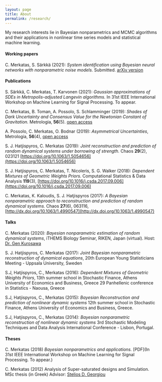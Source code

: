 ```yaml
---
layout: page
title: About
permalink: /research/
---
```


My research interests lie in Bayesian nonparametrics and MCMC algorithms and their applications
in nonlinear time series models and statistical machine learning.

#### Working papers
C. Merkatas, S. Särkkä (2021): *System identification using Bayesian neural networks with nonparametric noise models.* Submitted. [arXiv version](https://arxiv.org/abs/2104.12119)

#### Publications

S. Särkkä, C. Merkatas, T. Karvonen (2021): *Gaussian approximations of SDEs in Metropolis-adjusted Langevin algorithms.* In 31st IEEE International Workshop on Machine Learning for Signal Processing. To appear. 

C. Merkatas, B. Toman, A. Possolo, S. Schlamminger (2019): *Shades of Dark Uncertainty and Consensus Value for the Newtonian Constant of Gravitation.* Metrologia, **56**(5). [open access](https://iopscience.iop.org/article/10.1088/1681-7575/ab3365)

Α. Possolo, C. Merkatas, O. Bodnar (2019): *Asymmetrical Uncertainties*, 
Metrologia, **56**(4), [open access](https://doi.org/10.1088/1681-7575/ab2a8d)

S. J. Hatjispyros, C. Merkatas (2019): *Joint reconstruction and prediction of random dynamical systems under borrowing of strength.*
Chaos **29**(2), 023121 [https://doi.org/10.1063/1.5054656](https://doi.org/10.1063/1.5054656)

S. J. Hatjispyros, C. Merkatas, T. Nicoleris, S. G. Walker (2018): *Dependent Mixtures of Geometric Weights Priors.*
Computational Statistics & Data Analysis **119**(3), [https://doi.org/10.1016/j.csda.2017.09.006](https://doi.org/10.1016/j.csda.2017.09.006)

C. Merkatas, K. Kaloudis, S. J. Hatjispyros (2017): *A Bayesian nonparametric approach to reconstruction and prediction of random dynamical systems.*
Chaos **27**(6), 063116, [http://dx.doi.org/10.1063/1.4990547](http://dx.doi.org/10.1063/1.4990547)


#### Talks

C. Merkatas (2020): *Bayesian nonparametric estimation of random dynamical systems*, 
iTHEMS Biology Seminar, RIKEN, Japan (virtual). Host: [Dr. Gen Kurosawa](https://ithems.riken.jp/en/members/gen-kurosawa)

S. J. Hatjispyros, C. Merkatas (2017): *Joint Bayesian nonparametric reconstruction of dynamical equations*,
20th European Young Statisticians Meeting - Uppsala University, Sweden

S.J, Hatjispyros, C., Merkatas (2016): *Dependent Mixtures of Geometric Weights Priors*, 
13th summer school in Stochastic Finance, Athens University of Economics and Business, Greece
29 Panhellenic conference in Statistics - Naousa, Greece

S.J, Hatjispyros, C., Merkatas (2015): *Bayesian Reconstruction and prediction of nonlinear dynamic systems*
12th summer school in Stochastic Finance, Athens University of Economics and Business, Greece.

S.J, Hatjispyros, C., Merkatas (2014): *Bayesian nonparametric reconstruction of nonlinear dynamic systems*
3rd Stochastic Modeling Techniques and Data Analysis International Conference - Lisbon, Portugal.


#### Theses

C. Merkatas (2018) *Bayesian nonparametrics and applications.* [PDF](In 31st IEEE International Workshop on Machine Learning for Signal Processing. To appear.)

C. Merkatas (2012) Analysis of Super-saturated designs and Simulation. MSc thesis (in Greek)
Advisor: [Stelios D. Georgiou](https://www.rmit.edu.au/contact/staff-contacts/academic-staff/g/georgiou-dr-stelios)


